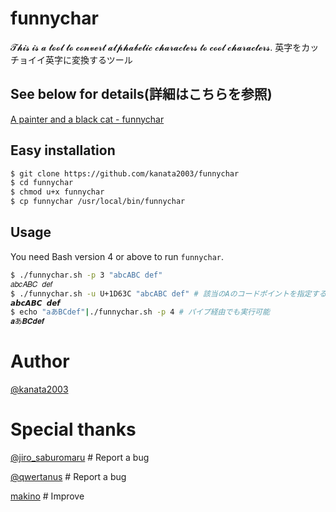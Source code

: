 # funnychar

𝓣𝓱𝓲𝓼 𝓲𝓼 𝓪 𝓽𝓸𝓸𝓵 𝓽𝓸 𝓬𝓸𝓷𝓿𝓮𝓻𝓽 𝓪𝓵𝓹𝓱𝓪𝓫𝓮𝓽𝓲𝓬 𝓬𝓱𝓪𝓻𝓪𝓬𝓽𝓮𝓻𝓼 𝓽𝓸 𝓬𝓸𝓸𝓵 𝓬𝓱𝓪𝓻𝓪𝓬𝓽𝓮𝓻𝓼.
英字をカッチョイイ英字に変換するツール

## See below for details(詳細はこちらを参照)

[A painter and a black cat - funnychar](https://raintrees.net/projects/a-painter-and-a-black-cat/wiki/Funnychar)

## Easy installation

```bash
$ git clone https://github.com/kanata2003/funnychar
$ cd funnychar
$ chmod u+x funnychar
$ cp funnychar /usr/local/bin/funnychar
```

## Usage

You need Bash version 4 or above to run `funnychar`.

```bash
$ ./funnychar.sh -p 3 "abcABC def"
𝑎𝑏𝑐𝐴𝐵𝐶 𝑑𝑒𝑓
$ ./funnychar.sh -u U+1D63C "abcABC def" # 該当のAのコードポイントを指定する
𝙖𝙗𝙘𝘼𝘽𝘾 𝙙𝙚𝙛
$ echo "aあBCdef"|./funnychar.sh -p 4 # パイプ経由でも実行可能
𝒂あ𝑩𝑪𝒅𝒆𝒇
```

# Author

[@kanata2003](https://twitter.com/kanata201612)

# Special thanks

[@jiro_saburomaru](https://twitter.com/jiro_saburomaru) # Report a bug

[@qwertanus](https://twitter.com/qwertanus) # Report a bug

[makino](https://github.com/kino-ma) # Improve
